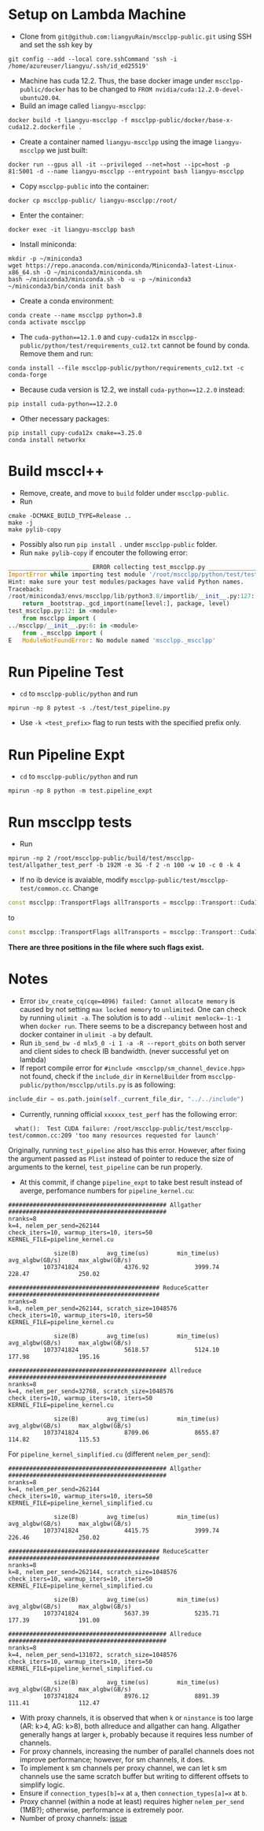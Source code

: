 # Setup on Lambda Machine
- Clone from `git@github.com:liangyuRain/mscclpp-public.git` using SSH and set the ssh key by
```
git config --add --local core.sshCommand 'ssh -i /home/azureuser/liangyu/.ssh/id_ed25519'
```
- Machine has cuda 12.2. Thus, the base docker image under `mscclpp-public/docker` has to be changed to `FROM nvidia/cuda:12.2.0-devel-ubuntu20.04`.
- Build an image called `liangyu-mscclpp`: 
```shell
docker build -t liangyu-mscclpp -f mscclpp-public/docker/base-x-cuda12.2.dockerfile .
```
- Create a container named `liangyu-mscclpp` using the image `liangyu-mscclpp` we just built:
```shell
docker run --gpus all -it --privileged --net=host --ipc=host -p 81:5001 -d --name liangyu-mscclpp --entrypoint bash liangyu-mscclpp
```
- Copy `mscclpp-public` into the container:
```shell
docker cp mscclpp-public/ liangyu-mscclpp:/root/
```
- Enter the container:
```shell
docker exec -it liangyu-mscclpp bash
```
- Install miniconda:
```shell
mkdir -p ~/miniconda3
wget https://repo.anaconda.com/miniconda/Miniconda3-latest-Linux-x86_64.sh -O ~/miniconda3/miniconda.sh
bash ~/miniconda3/miniconda.sh -b -u -p ~/miniconda3
~/miniconda3/bin/conda init bash
```
- Create a conda environment:
```shell
conda create --name mscclpp python=3.8
conda activate mscclpp
```
- The `cuda-python==12.1.0` and `cupy-cuda12x` in `mscclpp-public/python/test/requirements_cu12.txt` cannot be found by conda. Remove them and run:
```shell
conda install --file mscclpp-public/python/requirements_cu12.txt -c conda-forge
```
- Because cuda version is 12.2, we install `cuda-python==12.2.0` instead:
```shell
pip install cuda-python==12.2.0
```
- Other necessary packages:
```shell
pip install cupy-cuda12x cmake==3.25.0
conda install networkx
```

# Build msccl++
- Remove, create, and move to `build` folder under `mscclpp-public`.
- Run
```shell
cmake -DCMAKE_BUILD_TYPE=Release ..
make -j
make pylib-copy
```
- Possibly also run `pip install .` under `mscclpp-public` folder.
- Run `make pylib-copy` if encouter the following error:
```python
_______________________ ERROR collecting test_mscclpp.py _______________________
ImportError while importing test module '/root/mscclpp/python/test/test_mscclpp.py'.
Hint: make sure your test modules/packages have valid Python names.
Traceback:
/root/miniconda3/envs/mscclpp/lib/python3.8/importlib/__init__.py:127: in import_module
    return _bootstrap._gcd_import(name[level:], package, level)
test_mscclpp.py:12: in <module>
    from mscclpp import (
../mscclpp/__init__.py:6: in <module>
    from ._mscclpp import (
E   ModuleNotFoundError: No module named 'mscclpp._mscclpp'
```

# Run Pipeline Test
- `cd` to `mscclpp-public/python` and run
```shell
mpirun -np 8 pytest -s ./test/test_pipeline.py
```
- Use `-k <test_prefix>` flag to run tests with the specified prefix only.

# Run Pipeline Expt
- `cd` to `mscclpp-public/python` and run
```shell
mpirun -np 8 python -m test.pipeline_expt
```

# Run mscclpp tests
- Run
```shell
mpirun -np 2 /root/mscclpp-public/build/test/mscclpp-test/allgather_test_perf -b 192M -e 3G -f 2 -n 100 -w 10 -c 0 -k 4
```
- If no ib device is avaiable, modify `mscclpp-public/test/mscclpp-test/common.cc`. Change
```c++
const mscclpp::TransportFlags allTransports = mscclpp::Transport::CudaIpc | IBs[args_.gpuNum];
```
to
```c++
const mscclpp::TransportFlags allTransports = mscclpp::Transport::CudaIpc;
```
**There are three positions in the file where such flags exist.**

# Notes
- Error `ibv_create_cq(cqe=4096) failed: Cannot allocate memory` is caused by not setting `max locked memory` to `unlimited`. One can check by running `ulimit -a`. The solution is to add `--ulimit memlock=-1:-1` when `docker run`. There seems to be a discrepancy between host and docker container in `ulimit -a` by default.
- Run `ib_send_bw -d mlx5_0 -i 1 -a -R --report_gbits` on both server and client sides to check IB bandwidth. (never successful yet on lambda)
- If report compile error for `#include <mscclpp/sm_channel_device.hpp>` not found, check if the `include_dir` in `KernelBuilder` from `mscclpp-public/python/mscclpp/utils.py` is as following:
```python
include_dir = os.path.join(self._current_file_dir, "../../include")
```
- Currently, running official `xxxxxx_test_perf` has the following error:
```shell
  what():  Test CUDA failure: /root/mscclpp-public/test/mscclpp-test/common.cc:209 'too many resources requested for launch'
```
Originally, running `test_pipeline` also has this error. However, after fixing the argument passed as `Plist` instead of pointer to reduce the size of arguments to the kernel, `test_pipeline` can be run properly.
- At this commit, if change `pipeline_expt` to take best result instead of averge, perfomance numbers for `pipeline_kernel.cu`:
```shell
############################################# Allgather #############################################
nranks=8
k=4, nelem_per_send=262144
check_iters=10, warmup_iters=10, iters=50
KERNEL_FILE=pipeline_kernel.cu

             size(B)        avg_time(us)        min_time(us)     avg_algbw(GB/s)     max_algbw(GB/s)
          1073741824             4376.92             3999.74              228.47              250.02

########################################### ReduceScatter ###########################################
nranks=8
k=8, nelem_per_send=262144, scratch_size=1048576
check_iters=10, warmup_iters=10, iters=50
KERNEL_FILE=pipeline_kernel.cu

             size(B)        avg_time(us)        min_time(us)     avg_algbw(GB/s)     max_algbw(GB/s)
          1073741824             5618.57             5124.10              177.98              195.16

############################################# Allreduce #############################################
nranks=8
k=4, nelem_per_send=32768, scratch_size=1048576
check_iters=10, warmup_iters=10, iters=50
KERNEL_FILE=pipeline_kernel.cu

             size(B)        avg_time(us)        min_time(us)     avg_algbw(GB/s)     max_algbw(GB/s)
          1073741824             8709.06             8655.87              114.82              115.53
```
For `pipeline_kernel_simplified.cu` (different `nelem_per_send`):
```shell
############################################# Allgather #############################################
nranks=8
k=4, nelem_per_send=262144
check_iters=10, warmup_iters=10, iters=50
KERNEL_FILE=pipeline_kernel_simplified.cu

             size(B)        avg_time(us)        min_time(us)     avg_algbw(GB/s)     max_algbw(GB/s)
          1073741824             4415.75             3999.74              226.46              250.02

########################################### ReduceScatter ###########################################
nranks=8
k=8, nelem_per_send=262144, scratch_size=1048576
check_iters=10, warmup_iters=10, iters=50
KERNEL_FILE=pipeline_kernel_simplified.cu

             size(B)        avg_time(us)        min_time(us)     avg_algbw(GB/s)     max_algbw(GB/s)
          1073741824             5637.39             5235.71              177.39              191.00

############################################# Allreduce #############################################
nranks=8
k=4, nelem_per_send=131072, scratch_size=1048576
check_iters=10, warmup_iters=10, iters=50
KERNEL_FILE=pipeline_kernel_simplified.cu

             size(B)        avg_time(us)        min_time(us)     avg_algbw(GB/s)     max_algbw(GB/s)
          1073741824             8976.12             8891.39              111.41              112.47
```
- With proxy channels, it is observed that when `k` or `ninstance` is too large (AR: k>4, AG: k>8), both allreduce and allgather can hang. Allgather generally hangs at larger `k`, probably because it requires less number of channels.
- For proxy channels, increasing the number of parallel channels does not improve performance; however, for sm channels, it does.
- To implement `k` sm channels per proxy channel, we can let `k` sm channels use the same scratch buffer but writing to different offsets to simplify logic.
- Ensure if `connection_types[b]=x` at `a`, then `connection_types[a]=x` at `b`.
- Proxy channel (within a node at least) requires higher `nelem_per_send` (1MB?); otherwise, performance is extremely poor.
- Number of proxy channels: [issue](https://github.com/microsoft/mscclpp/issues/242)
